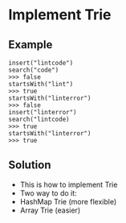 # Implement Trie
## Example
```
insert("lintcode")
search("code")
>>> false
startsWith("lint")
>>> true
startsWith("linterror")
>>> false
insert("linterror")
search("lintcode)
>>> true
startsWith("linterror")
>>> true

```

## Solution
- This is how to implement Trie
- Two way to do it:
 - HashMap Trie (more flexible)
 - Array Trie (easier)
